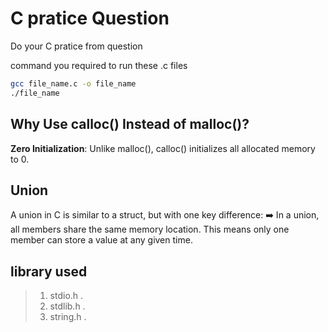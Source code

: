 # C pratice Question

Do your C pratice from question

command you required to run these .c files
```bash
gcc file_name.c -o file_name
./file_name
```

## Why Use calloc() Instead of malloc()?
**Zero Initialization**: Unlike malloc(), calloc() initializes all allocated memory to 0.

## Union
A union in C is similar to a struct, but with one key difference:
➡️ In a union, all members share the same memory location. This means only one member can store a value at any given time.

## library used
 > 1. stdio.h .
 > 2. stdlib.h . 
 > 3. string.h .
